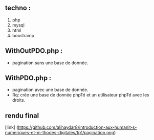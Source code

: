 ## techno :
1. php
2. mysql
3. html
4. boostramp

## WithOutPDO.php :
* pagination sans une base de donnée.

## WithPDO.php :
* pagination avec une base de donnée.
* Rq: crée une base de donnée phpTd et un utilisateur phpTd avec les droits.


## rendu final

[link] (https://github.com/alihaydar8/introduction-aux-humanit-s-numeriques-et-m-thodes-digitales/tp1/pagination.png)
